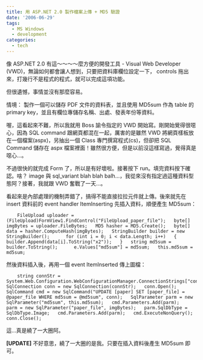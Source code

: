 ```yaml
---
title: 用 ASP.NET 2.0 製作檔案上傳 + MD5 驗證
date: '2006-06-29'
tags:
  - MS Windows
  - development
categories:
  - tech
---
```

像 ASP.NET 2.0 有這～～～～麼方便的開發工具 - Visual Web Developer (VWD)，無論如何都會讓人想到，只要把資料庫欄位設定一下， controls 拖出來，打幾行不是程式的程式，就可以完成這項功能。

但很遺憾，事情並沒有那麼容易。

情境：
製作一個可以儲存 PDF 文件的資料表，並且使用 MD5sum 作為 table 的 primary key，並且有欄位專儲存名稱、出處、發表年份等資料。

喔，這看起來不難，所以我就用 Boss 諭令指定的 VWD 開始寫。剛開始覺得很噁心，因為 SQL command 跟網頁都混在一起，厲害的是雖然 VWD 將網頁樣板放在一個檔案(aspx)，另抽出一個 Class 專門撰寫程式(cs)，但卻把 SQL Command 儲存在 aspx 檔案裡面！雖然很方便，但是以前沒這樣寫過，覺得真是噁心…。

不過很快的就完成 Form 了，所以是有好壞啦。接著按下 run。填完資料按下確認。啥？ image 與 sql\_variant blah blah balh...，我從來沒有指定過這種資料型態阿？接著，我就跟 VWD 奮戰了一天…。

看起來是內部處理的機制弄錯了，搞得不能直接拉拉元件就上傳。後來就先在 insert 資料前的 event handler ItemInserting 先插入資料，順便產生 MD5sum：
```
    FileUpload uploader = (FileUpload)FormView1.FindControl("FileUpload_paper_file");   byte[] imgBytes = uploader.FileBytes;   MD5 hasher = MD5.Create();   byte[] data = hasher.ComputeHash(imgBytes);   StringBuilder builder = new StringBuilder();      for (int i = 0; i < data.Length; i++)   {   builder.Append(data[i].ToString("x2"));   }   string md5sum = builder.ToString();      e.Values["md5sum"] = md5sum;   this.md5sum = md5sum;
```

然後資料插入後，再用一個 event ItemInserted 傳上圖檔：
```
    string connStr = System.Web.Configuration.WebConfigurationManager.ConnectionStrings["connectionString"].ConnectionString;   SqlConnection conn = new SqlConnection(connStr);   conn.Open();   SqlCommand cmd = new SqlCommand("UPDATE [paper] SET [paper_file] = @paper_file WHERE md5sum = @md5sum", conn);   SqlParameter parm = new SqlParameter("md5sum", this.md5sum);   cmd.Parameters.Add(parm);   parm = new SqlParameter("paper_file", imgBytes);   parm.SqlDbType = SqlDbType.Image;   cmd.Parameters.Add(parm);   cmd.ExecuteNonQuery();   conn.Close();
```

這…真是繞了一大圈阿。

**\[UPDATE\]**
不好意思，繞了一大圈的是我。只要在插入資料後產生 MD5sum 即可。